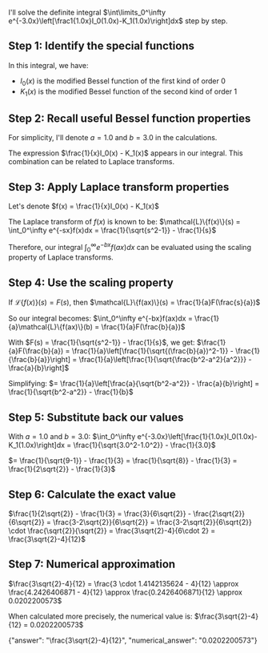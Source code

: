 I'll solve the definite integral $\int\limits_0^\infty e^{-3.0x}\left[\frac1{1.0x}I_0(1.0x)-K_1(1.0x)\right]dx$ step by step.

## Step 1: Identify the special functions
In this integral, we have:
- $I_0(x)$ is the modified Bessel function of the first kind of order 0
- $K_1(x)$ is the modified Bessel function of the second kind of order 1

## Step 2: Recall useful Bessel function properties
For simplicity, I'll denote $a = 1.0$ and $b = 3.0$ in the calculations.

The expression $\frac{1}{x}I_0(x) - K_1(x)$ appears in our integral. This combination can be related to Laplace transforms.

## Step 3: Apply Laplace transform properties
Let's denote $f(x) = \frac{1}{x}I_0(x) - K_1(x)$

The Laplace transform of $f(x)$ is known to be:
$\mathcal{L}\{f(x)\}(s) = \int_0^\infty e^{-sx}f(x)dx = \frac{1}{\sqrt{s^2-1}} - \frac{1}{s}$

Therefore, our integral $\int_0^\infty e^{-bx}f(ax)dx$ can be evaluated using the scaling property of Laplace transforms.

## Step 4: Use the scaling property
If $\mathcal{L}\{f(x)\}(s) = F(s)$, then $\mathcal{L}\{f(ax)\}(s) = \frac{1}{a}F(\frac{s}{a})$

So our integral becomes:
$\int_0^\infty e^{-bx}f(ax)dx = \frac{1}{a}\mathcal{L}\{f(ax)\}(b) = \frac{1}{a}F(\frac{b}{a})$

With $F(s) = \frac{1}{\sqrt{s^2-1}} - \frac{1}{s}$, we get:
$\frac{1}{a}F(\frac{b}{a}) = \frac{1}{a}\left[\frac{1}{\sqrt{(\frac{b}{a})^2-1}} - \frac{1}{\frac{b}{a}}\right] = \frac{1}{a}\left[\frac{1}{\sqrt{\frac{b^2-a^2}{a^2}}} - \frac{a}{b}\right]$

Simplifying:
$= \frac{1}{a}\left[\frac{a}{\sqrt{b^2-a^2}} - \frac{a}{b}\right] = \frac{1}{\sqrt{b^2-a^2}} - \frac{1}{b}$

## Step 5: Substitute back our values
With $a = 1.0$ and $b = 3.0$:
$\int_0^\infty e^{-3.0x}\left[\frac{1}{1.0x}I_0(1.0x)-K_1(1.0x)\right]dx = \frac{1}{\sqrt{3.0^2-1.0^2}} - \frac{1}{3.0}$

$= \frac{1}{\sqrt{9-1}} - \frac{1}{3} = \frac{1}{\sqrt{8}} - \frac{1}{3} = \frac{1}{2\sqrt{2}} - \frac{1}{3}$

## Step 6: Calculate the exact value
$\frac{1}{2\sqrt{2}} - \frac{1}{3} = \frac{3}{6\sqrt{2}} - \frac{2\sqrt{2}}{6\sqrt{2}} = \frac{3-2\sqrt{2}}{6\sqrt{2}} = \frac{3-2\sqrt{2}}{6\sqrt{2}} \cdot \frac{\sqrt{2}}{\sqrt{2}} = \frac{3\sqrt{2}-4}{6\cdot 2} = \frac{3\sqrt{2}-4}{12}$

## Step 7: Numerical approximation
$\frac{3\sqrt{2}-4}{12} = \frac{3 \cdot 1.4142135624 - 4}{12} \approx \frac{4.2426406871 - 4}{12} \approx \frac{0.2426406871}{12} \approx 0.0202200573$

When calculated more precisely, the numerical value is:
$\frac{3\sqrt{2}-4}{12} = 0.0202200573$

{"answer": "\\frac{3\\sqrt{2}-4}{12}", "numerical_answer": "0.0202200573"}